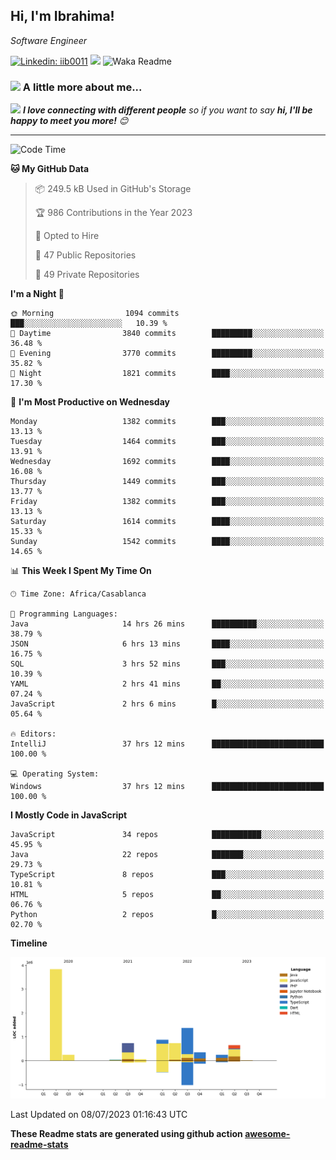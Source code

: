<h2>Hi, I'm Ibrahima! </h2>
<p><em>Software Engineer 
</em></p>


[![Linkedin: iib0011](https://img.shields.io/badge/-iib0011-blue?style=flat-square&logo=Linkedin&logoColor=white&link=https://www.linkedin.com/in/iib0011/)](https://www.linkedin.com/in/iib0011/)
![](https://visitor-badge.glitch.me/badge?page_id=iib0011)
![Waka Readme](https://github.com/iib0011/iib0011/workflows/Waka%20Readme/badge.svg)


### <img src="https://media.giphy.com/media/VgCDAzcKvsR6OM0uWg/giphy.gif" width="50"> A little more about me...  


<img src="https://media.giphy.com/media/LnQjpWaON8nhr21vNW/giphy.gif" width="60"> <em><b>I love connecting with different people</b> so if you want to say <b>hi, I'll be happy to meet you more!</b> 😊</em>

---
<!--START_SECTION:waka-->
![Code Time](http://img.shields.io/badge/Code%20Time-2%2C314%20hrs%2038%20mins-blue)

**🐱 My GitHub Data** 

> 📦 249.5 kB Used in GitHub's Storage 
 > 
> 🏆 986 Contributions in the Year 2023
 > 
> 💼 Opted to Hire
 > 
> 📜 47 Public Repositories 
 > 
> 🔑 49 Private Repositories 
 > 
**I'm a Night 🦉** 

```text
🌞 Morning                1094 commits        ███░░░░░░░░░░░░░░░░░░░░░░   10.39 % 
🌆 Daytime                3840 commits        █████████░░░░░░░░░░░░░░░░   36.48 % 
🌃 Evening                3770 commits        █████████░░░░░░░░░░░░░░░░   35.82 % 
🌙 Night                  1821 commits        ████░░░░░░░░░░░░░░░░░░░░░   17.30 % 
```
📅 **I'm Most Productive on Wednesday** 

```text
Monday                   1382 commits        ███░░░░░░░░░░░░░░░░░░░░░░   13.13 % 
Tuesday                  1464 commits        ███░░░░░░░░░░░░░░░░░░░░░░   13.91 % 
Wednesday                1692 commits        ████░░░░░░░░░░░░░░░░░░░░░   16.08 % 
Thursday                 1449 commits        ███░░░░░░░░░░░░░░░░░░░░░░   13.77 % 
Friday                   1382 commits        ███░░░░░░░░░░░░░░░░░░░░░░   13.13 % 
Saturday                 1614 commits        ████░░░░░░░░░░░░░░░░░░░░░   15.33 % 
Sunday                   1542 commits        ████░░░░░░░░░░░░░░░░░░░░░   14.65 % 
```


📊 **This Week I Spent My Time On** 

```text
🕑︎ Time Zone: Africa/Casablanca

💬 Programming Languages: 
Java                     14 hrs 26 mins      ██████████░░░░░░░░░░░░░░░   38.79 % 
JSON                     6 hrs 13 mins       ████░░░░░░░░░░░░░░░░░░░░░   16.75 % 
SQL                      3 hrs 52 mins       ███░░░░░░░░░░░░░░░░░░░░░░   10.39 % 
YAML                     2 hrs 41 mins       ██░░░░░░░░░░░░░░░░░░░░░░░   07.24 % 
JavaScript               2 hrs 6 mins        █░░░░░░░░░░░░░░░░░░░░░░░░   05.64 % 

🔥 Editors: 
IntelliJ                 37 hrs 12 mins      █████████████████████████   100.00 % 

💻 Operating System: 
Windows                  37 hrs 12 mins      █████████████████████████   100.00 % 
```

**I Mostly Code in JavaScript** 

```text
JavaScript               34 repos            ███████████░░░░░░░░░░░░░░   45.95 % 
Java                     22 repos            ███████░░░░░░░░░░░░░░░░░░   29.73 % 
TypeScript               8 repos             ███░░░░░░░░░░░░░░░░░░░░░░   10.81 % 
HTML                     5 repos             ██░░░░░░░░░░░░░░░░░░░░░░░   06.76 % 
Python                   2 repos             █░░░░░░░░░░░░░░░░░░░░░░░░   02.70 % 
```



**Timeline**

![Lines of Code chart](https://raw.githubusercontent.com/iib0011/iib0011/master/assets/bar_graph.png)


 Last Updated on 08/07/2023 01:16:43 UTC
<!--END_SECTION:waka-->

**These Readme stats are generated using github action [awesome-readme-stats](https://github.com/iib0011/waka-readme-stats)**
